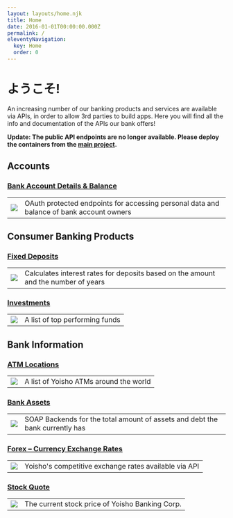 ```yaml
---
layout: layouts/home.njk
title: Home
date: 2016-01-01T00:00:00.000Z
permalink: /
eleventyNavigation:
  key: Home
  order: 0
---
```

# ようこそ!

An increasing number of our banking products and services are available via APIs, in order to allow 3rd parties to build apps. Here you will find all the info and documentation of the APIs our bank offers!

**Update: The public API endpoints are no longer available. Please deploy the containers from the [main project](https://github.com/u1i/yoisho).**

## Accounts

### [Bank Account Details & Balance](/apis/account.html)

|                         |                                                                                          |
| ----------------------- | ---------------------------------------------------------------------------------------- |
| ![](/static/img/i2.png) | OAuth protected endpoints for accessing personal data and balance of bank account owners |

## Consumer Banking Products

### [Fixed Deposits](/apis/deposit.html)

|                         |                                                                                    |
| ----------------------- | ---------------------------------------------------------------------------------- |
| ![](/static/img/i7.png) | Calculates interest rates for deposits based on the amount and the number of years |

### [Investments](/apis/invest.html)

|                         |                                |
| ----------------------- | ------------------------------ |
| ![](/static/img/i8.png) | A list of top performing funds |

## Bank Information

### [ATM Locations](/apis/atm.html)

|                         |                                        |
| ----------------------- | -------------------------------------- |
| ![](/static/img/i6.png) | A list of Yoisho ATMs around the world |

### [Bank Assets](/apis/assets.html)

|                         |                                                                              |
| ----------------------- | ---------------------------------------------------------------------------- |
| ![](/static/img/i3.png) | SOAP Backends for the total amount of assets and debt the bank currently has |

### [Forex – Currency Exchange Rates](/apis/currency.html)

|                         |                                                       |
| ----------------------- | ----------------------------------------------------- |
| ![](/static/img/i4.png) | Yoisho's competitive exchange rates available via API |

### [Stock Quote](/apis/quote.html)

|                         |                                                 |
| ----------------------- | ----------------------------------------------- |
| ![](/static/img/i3.png) | The current stock price of Yoisho Banking Corp. |